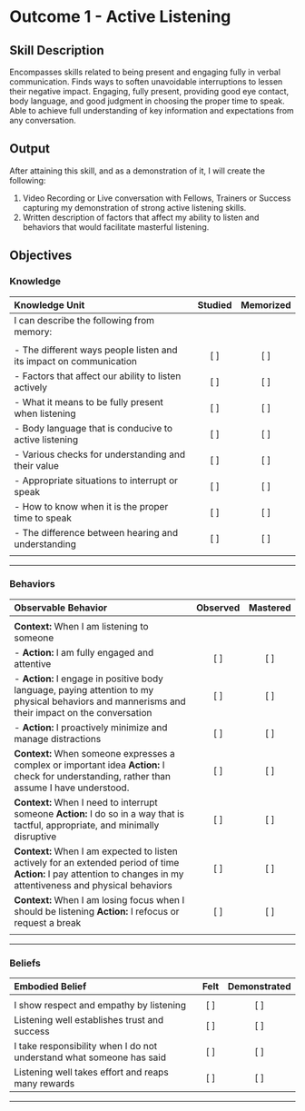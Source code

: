 # Outcome 1 - Active Listening

## Skill Description

Encompasses skills related to being present and engaging fully in verbal communication. Finds ways to soften unavoidable interruptions to lessen their negative impact. Engaging, fully present, providing good eye contact, body language, and good judgment in choosing the proper time to speak. Able to achieve full understanding of key information and expectations from any conversation.

## Output

After attaining this skill, and as a demonstration of it, I will create the following:

1. Video Recording or Live conversation with Fellows, Trainers or Success capturing my demonstration of strong active listening skills.
2. Written description of factors that affect my ability to listen and behaviors that would facilitate masterful listening.

## Objectives

### Knowledge

| Knowledge Unit | Studied | Memorized |
|:---|:---:|:---:|
| I can describe the following from memory: | | |
| | | |
| - The different ways people listen and its impact on communication | [ ] | [ ] |
| - Factors that affect our ability to listen actively | [ ] | [ ] |
| - What it means to be fully present when listening | [ ] | [ ] |
| - Body language that is conducive to active listening | [ ] | [ ] |
| - Various checks for understanding and their value | [ ] | [ ] |
| - Appropriate situations to interrupt or speak | [ ] | [ ] |
| - How to know when it is the proper time to speak | [ ] | [ ] |
| - The difference between hearing and understanding | [ ] | [ ] |
| | | |

---

### Behaviors

| Observable Behavior | Observed | Mastered |
|:---|:---:|:---:|
| | | |
| **Context:** When I am listening to someone | | |
| - **Action:** I am fully engaged and attentive | [ ] | [ ] |
| - **Action:** I engage in positive body language, paying attention to my physical behaviors and mannerisms and their impact on the conversation | [ ] | [ ] |
| - **Action:** I proactively minimize and manage distractions | [ ] | [ ] |
| **Context:** When someone expresses a complex or important idea **Action:** I check for understanding, rather than assume I have understood. | [ ] | [ ] |
| **Context:** When I need to interrupt someone **Action:** I do so in a way that is tactful, appropriate, and minimally disruptive | [ ] | [ ] |
| **Context:** When I am expected to listen actively for an extended period of time **Action:** I pay attention to changes in my attentiveness and physical behaviors | [ ] | [ ] |
| **Context:** When I am losing focus when I should be listening **Action:** I refocus or request a break | [ ] | [ ] |
| | | |

---

### Beliefs


| Embodied Belief | Felt | Demonstrated |
|:---|:---:|:---:|
| | | |
| I show respect and empathy by listening | [ ] | [ ] |
| Listening well establishes trust and success | [ ] | [ ] |
| I take responsibility when I do not understand what someone has said | [ ] | [ ] |
| Listening well takes effort and reaps many rewards | [ ] | [ ] |
---